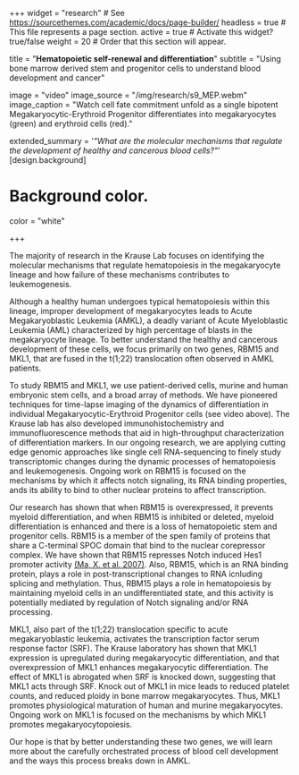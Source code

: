 +++
widget = "research"  # See https://sourcethemes.com/academic/docs/page-builder/
headless = true  # This file represents a page section.
active = true  # Activate this widget? true/false
weight = 20  # Order that this section will appear.

title = "**Hematopoietic self-renewal and differentiation**"
subtitle = "Using bone marrow derived stem and progenitor cells to understand blood development and cancer"



image = "video"
image_source = "/img/research/s9_MEP.webm"
image_caption = "Watch cell fate commitment unfold as a single bipotent Megakaryocytic-Erythroid Progenitor differentiates into megakaryocytes (green) and erythroid cells (red)."

extended_summary = '*"What are the molecular mechanisms that regulate the development of healthy and cancerous blood cells?"*'
[design.background]

  # Background color.
  color = "white"

+++

The majority of research in the Krause Lab focuses on identifying the molecular mechanisms that regulate hematopoiesis in the megakaryocyte lineage and how failure of these mechanisms contributes to leukemogenesis.

Although a healthy human undergoes typical hematopoiesis within this lineage, improper development of megakaryocytes leads to Acute Megakaryoblastic Leukemia (AMKL), a deadly variant of Acute Myeloblastic Leukemia (AML) characterized by high percentage of blasts in the megakaryocyte lineage. To better understand the healthy and cancerous development of these cells, we focus primarily on two genes, RBM15 and MKL1, that are fused in the t(1;22) translocation often observed in AMKL patients.

To study RBM15 and MKL1, we use patient-derived cells, murine and human embryonic stem cells, and a broad array of methods. We have pioneered techniques for time-lapse imaging of the dynamics of differentiation in individual Megakaryocytic-Erythroid Progenitor cells (see video above). The Krause lab has also developed immunohistochemistry and immunofluorescence methods that aid in high-throughput characterization of differentiation markers. In our ongoing research, we are applying cutting edge genomic approaches like single cell RNA-sequencing to finely study transcriptomic changes during the dynamic processes of hematopoiesis and leukemogenesis. Ongoing work on RBM15 is focused on the mechanisms by which it affects notch signaling, its RNA binding properties, ands its ability to bind to other nuclear proteins to affect transcription.

Our research has shown that when RBM15 is overexpressed, it prevents myeloid differentiation, and when RBM15 is inhibited or deleted, myeloid differentiation is enhanced and there is a loss of hematopoietic stem and progenitor cells. RBM15 is a member of the spen family of proteins that share a C-terminal SPOC domain that bind to the nuclear corepressor complex. We have shown that RBM15 represses Notch induced Hes1 promoter activity [(Ma, X. et al. 2007)](https://www.ncbi.nlm.nih.gov/pubmed/17283045).  Also, RBM15, which is an RNA binding protein, plays a role in post-transcriptional changes to RNA icnluding splicing and methylation. Thus, RBM15 plays a role in hematopoiesis by maintaining myeloid cells in an undifferentiated state, and this activity is potentially mediated by regulation of Notch signaling and/or RNA processing.

MKL1, also part of the t(1;22) translocation specific to acute megakaryoblastic leukemia,  activates the transcription factor serum response factor (SRF). The Krause laboratory has shown that MKL1 expression is upregulated during megakaryocytic differentiation, and that overexpression of MKL1 enhances megakaryocytic differentiation.  The effect of MKL1 is abrogated when SRF is knocked down, suggesting that MKL1 acts through SRF. Knock out of MKL1 in mice leads to reduced platelet counts, and reduced ploidy in bone marrow megakaryocytes. Thus, MKL1 promotes physiological maturation of human and murine megakaryocytes. Ongoing work on MKL1 is focused on the mechanisms by which MKL1 promotes megakaryocytopoiesis.

Our hope is that by better understanding these two genes, we will learn more about the carefully orchestrated process of blood cell development and the ways this process breaks down in AMKL.
